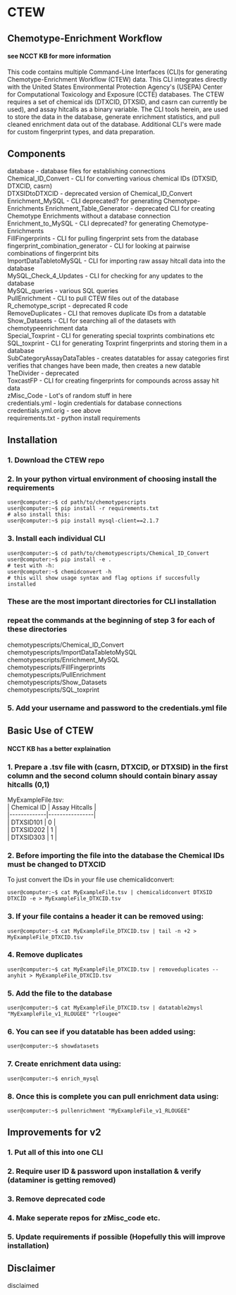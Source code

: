 # CTEW
## Chemotype-Enrichment Workflow

#### see NCCT KB for more information

This code contains multiple Command-Line Interfaces (CLI)s for generating Chemotype-Enrichment Workflow (CTEW) data. This CLI integrates directly with the United States Environmental Protection Agency's (USEPA) Center for Computational Toxicology and Exposure (CCTE) databases. The CTEW requires a set of chemical ids (DTXCID, DTXSID, and casrn can currently be used), and assay hitcalls as a binary variable. The CLI tools herein, are used to store the data in the database, generate enrichment statistics, and pull cleaned enrichment data out of the database. Additional CLI's were made for custom fingerprint types, and data preparation.

## Components

database - database files for establishing connections  
Chemical_ID_Convert - CLI for converting various chemical IDs (DTXSID, DTXCID, casrn)  
DTXSIDtoDTXCID - deprecated version of Chemical_ID_Convert  
Enrichment_MySQL - CLI deprecated? for generating Chemotype-Enrichments 
Enrichment_Table_Generator - deprecated CLI for creating Chemotype Enrichments without a database connection  
Enrichment_to_MySQL - CLI deprecated? for generating Chemotype-Enrichments  
FillFingerprints - CLI for pulling fingerprint sets from the database  
fingerprint_combination_generator - CLI for looking at pairwise combinations of fingerprint bits  
ImportDataTabletoMySQL - CLI for importing raw assay hitcall data into the database  
MySQL_Check_4_Updates - CLI for checking for any updates to the database  
MySQL_queries - various SQL queries  
PullEnrichment - CLI to pull CTEW files out of the database  
R_chemotype_script - deprecated R code  
RemoveDuplicates - CLI that removes duplicate IDs from a datatable  
Show_Datasets - CLI for searching all of the datasets with chemotypeenrichment data  
Special_Toxprint - CLI for generating special toxprints combinations etc  
SQL_toxprint - CLI for generating Toxprint fingerprints and storing them in a database  
SubCategoryAssayDataTables - creates datatables for assay categories first verifies that changes have been made, then creates a new datable  
TheDivider - deprecated  
ToxcastFP - CLI for creating fingerprints for compounds across assay hit data  
zMisc_Code - Lot's of random stuff in here  
credentials.yml - login credentials for database connections  
credentials.yml.orig - see above  
requirements.txt - python install requirements  

## Installation
### 1. Download the CTEW repo  
### 2. In your python virtual environment of choosing install the requirements  
```console
user@computer:~$ cd path/to/chemotypescripts  
user@computer:~$ pip install -r requirements.txt  
# also install this:
user@computer:~$ pip install mysql-client==2.1.7  
```
### 3. Install each individual CLI
```console
user@computer:~$ cd path/to/chemotypescripts/Chemical_ID_Convert  
user@computer:~$ pip install -e .  
# test with -h:
user@computer:~$ chemidconvert -h  
# this will show usage syntax and flag options if succesfully installed
```
### These are the most important directories for CLI installation  
### repeat the commands at the beginning of step 3 for each of these directories  
chemotypescripts/Chemical_ID_Convert  
chemotypescripts/ImportDataTabletoMySQL  
chemotypescripts/Enrichment_MySQL  
chemotypescripts/FillFingerprints  
chemotypescripts/PullEnrichment   
chemotypescripts/Show_Datasets  
chemotypescripts/SQL_toxprint  

### 5. Add your username and password to the credentials.yml file  

## Basic Use of CTEW
#### NCCT KB has a better explaination
### 1. Prepare a .tsv file with (casrn, DTXCID, or DTXSID) in the first column and the second column should contain binary assay hitcalls (0,1)
MyExampleFile.tsv:  
| Chemical ID | Assay Hitcalls |  
|-------------|----------------|  
|  DTXSID101  |        0       |  
|  DTXSID202  |        1       |  
|  DTXSID303  |        1       |   

### 2. Before importing the file into the database the Chemical IDs must be changed to DTXCID

To just convert the IDs in your file use chemicalidconvert:

```console
user@computer:~$ cat MyExampleFile.tsv | chemicalidconvert DTXSID DTXCID -e > MyExampleFile_DTXCID.tsv
```
### 3. If your file contains a header it can be removed using:

```console
user@computer:~$ cat MyExampleFile_DTXCID.tsv | tail -n +2 > MyExampleFile_DTXCID.tsv
```

### 4. Remove duplicates

```console
user@computer:~$ cat MyExampleFile_DTXCID.tsv | removeduplicates --anyhit > MyExampleFile_DTXCID.tsv
```

### 5. Add the file to the database

```console
user@computer:~$ cat MyExampleFile_DTXCID.tsv | datatable2mysl "MyExampleFile_v1_RLOUGEE" "rlougee"
```

### 6. You can see if you datatable has been added using:
```console
user@computer:~$ showdatasets
```

### 7. Create enrichment data using:
```console
user@computer:~$ enrich_mysql
```

### 8. Once this is complete you can pull enrichment data using:
```console
user@computer:~$ pullenrichment "MyExampleFile_v1_RLOUGEE"
```

## Improvements for v2
### 1. Put all of this into one CLI
### 2. Require user ID & password upon installation & verify (dataminer is getting removed)
### 3. Remove deprecated code
### 4. Make seperate repos for zMisc_code etc.
### 5. Update requirements if possible (Hopefully this will improve installation)


## Disclaimer

disclaimed
